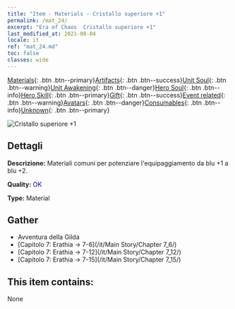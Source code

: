 ```yaml
---
title: "Item - Materials - Cristallo superiore +1"
permalink: /mat_24/
excerpt: "Era of Chaos  Cristallo superiore +1"
last_modified_at: 2021-08-04
locale: it
ref: "mat_24.md"
toc: false
classes: wide
---
```

 [Materials](/ItemsIT/){: .btn .btn--primary}[Artifacts](/ItemsIT/Artifacts/){: .btn .btn--success}[Unit Soul](/ItemsIT/UnitSoul/){: .btn .btn--warning}[Unit Awakening](/ItemsIT/UnitAwakening/){: .btn .btn--danger}[Hero Soul](/ItemsIT/HeroSoul/){: .btn .btn--info}[Hero Skill](/ItemsIT/HeroSkill/){: .btn .btn--primary}[Gift](/ItemsIT/Gift/){: .btn .btn--success}[Event related](/ItemsIT/Events/){: .btn .btn--warning}[Avatars](/ItemsIT/Avatars/){: .btn .btn--danger}[Consumables](/ItemsIT/Consumables/){: .btn .btn--info}[Unknown](/ItemsIT/Unknown/){: .btn .btn--primary}

 ![Cristallo superiore +1](/images/t/i_cailiao_shuijing1.png)

## Dettagli
 **Descrizione:** Materiali comuni per potenziare l'equipaggiamento da blu +1 a blu +2.

 **Quality:** <span style="color: #0000CD">OK</span>

 **Type:** Material

## Gather

*    Avventura della Gilda 
*    [Capitolo 7: Erathia -> 7-6](/it/Main Story/Chapter 7_6/) 
*    [Capitolo 7: Erathia -> 7-12](/it/Main Story/Chapter 7_12/) 
*    [Capitolo 7: Erathia -> 7-15](/it/Main Story/Chapter 7_15/) 

## This item contains:

  None

